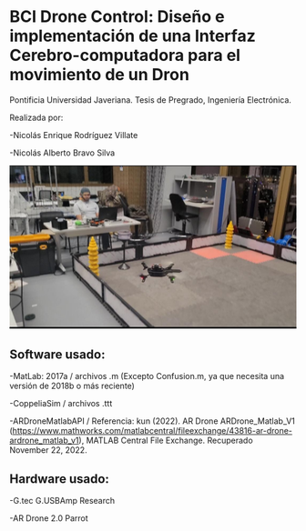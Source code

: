 # BCI Drone Control: Diseño e implementación de una Interfaz Cerebro-computadora para el movimiento de un Dron
Pontificia Universidad Javeriana. Tesis de Pregrado, Ingeniería Electrónica.

Realizada por:

-Nicolás Enrique Rodríguez Villate

-Nicolás Alberto Bravo Silva

![ImageDron](https://github.com/Nicolas338/BCI-Drone-Control/blob/c40002a7223ac94f4284c31f3f49a78d39c01eff/Dron.jpg)

Software usado:
---------------

-MatLab: 2017a  / archivos  .m  (Excepto Confusion.m, ya que necesita una versión de 2018b o más reciente)

-CoppeliaSim  / archivos  .ttt

-ARDroneMatlabAPI  /  Referencia: kun (2022). AR Drone ARDrone_Matlab_V1 (https://www.mathworks.com/matlabcentral/fileexchange/43816-ar-drone-ardrone_matlab_v1), MATLAB Central File Exchange. Recuperado November 22, 2022.


Hardware usado:
---------------

-G.tec G.USBAmp Research

-AR Drone 2.0 Parrot


